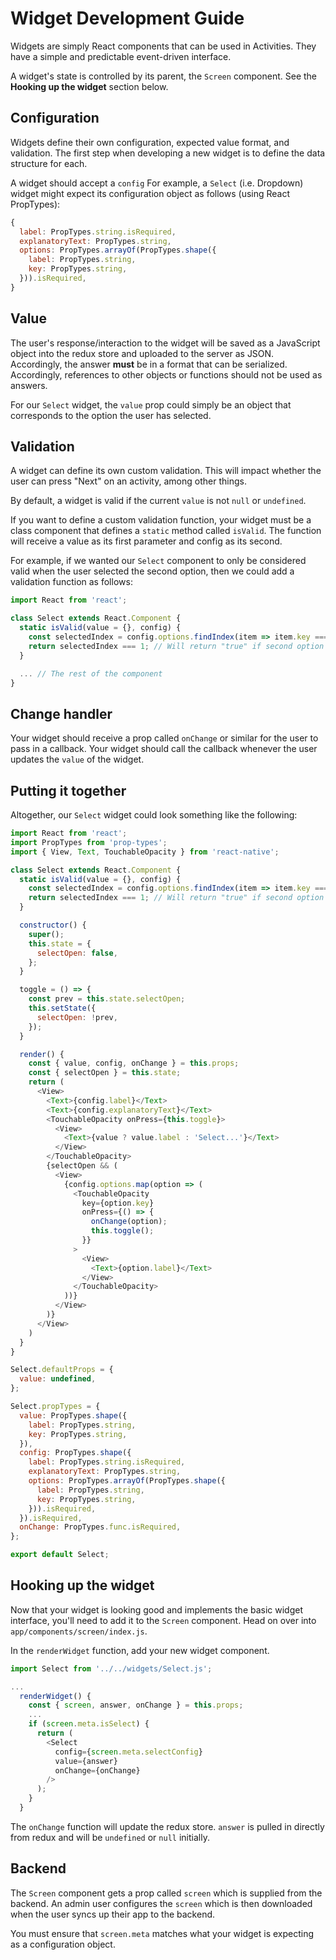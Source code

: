# Widget Development Guide

Widgets are simply React components that can be used in Activities. They have a simple and predictable event-driven interface.

A widget's state is controlled by its parent, the `Screen` component. See the **Hooking up the widget** section below.

## Configuration

Widgets define their own configuration, expected value format, and validation. The first step when developing a new widget is to define the data structure for each.

A widget should accept a `config` For example, a `Select` (i.e. Dropdown) widget might expect its configuration object as follows (using React PropTypes):

```js
{
  label: PropTypes.string.isRequired,
  explanatoryText: PropTypes.string,
  options: PropTypes.arrayOf(PropTypes.shape({
    label: PropTypes.string,
    key: PropTypes.string,
  })).isRequired,
}
```

## Value

The user's response/interaction to the widget will be saved as a JavaScript object into the redux store and uploaded to the server as JSON. Accordingly, the answer **must** be in a format that can be serialized. Accordingly, references to other objects or functions should not be used as answers.

For our `Select` widget, the `value` prop could simply be an object that corresponds to the option the user has selected.

## Validation

A widget can define its own custom validation. This will impact whether the user can press "Next" on an activity, among other things.

By default, a widget is valid if the current `value` is not `null` or `undefined`.

If you want to define a custom validation function, your widget must be a class component that defines a `static` method called `isValid`. The function will receive a value as its first parameter and config as its second.

For example, if we wanted our `Select` component to only be considered valid when the user selected the second option, then we could add a validation function as follows:

```js
import React from 'react';

class Select extends React.Component {
  static isValid(value = {}, config) {
    const selectedIndex = config.options.findIndex(item => item.key === value.key);
    return selectedIndex === 1; // Will return "true" if second option is selected
  }

  ... // The rest of the component
}
```

## Change handler

Your widget should receive a prop called `onChange` or similar for the user to pass in a callback. Your widget should call the callback whenever the user updates the `value` of the widget.

## Putting it together

Altogether, our `Select` widget could look something like the following:

```js
import React from 'react';
import PropTypes from 'prop-types';
import { View, Text, TouchableOpacity } from 'react-native';

class Select extends React.Component {
  static isValid(value = {}, config) {
    const selectedIndex = config.options.findIndex(item => item.key === value);
    return selectedIndex === 1; // Will return "true" if second option is selected
  }

  constructor() {
    super();
    this.state = {
      selectOpen: false,
    };
  }

  toggle = () => {
    const prev = this.state.selectOpen;
    this.setState({
      selectOpen: !prev,
    });
  }

  render() {
    const { value, config, onChange } = this.props;
    const { selectOpen } = this.state;
    return (
      <View>
        <Text>{config.label}</Text>
        <Text>{config.explanatoryText}</Text>
        <TouchableOpacity onPress={this.toggle}>
          <View>
            <Text>{value ? value.label : 'Select...'}</Text>
          </View>
        </TouchableOpacity>
        {selectOpen && (
          <View>
            {config.options.map(option => (
              <TouchableOpacity
                key={option.key}
                onPress={() => {
                  onChange(option);
                  this.toggle();
                }}
              >
                <View>
                  <Text>{option.label}</Text>
                </View>
              </TouchableOpacity>
            ))}
          </View>
        )}
      </View>
    )
  }
}

Select.defaultProps = {
  value: undefined,
};

Select.propTypes = {
  value: PropTypes.shape({
    label: PropTypes.string,
    key: PropTypes.string,
  }),
  config: PropTypes.shape({
    label: PropTypes.string.isRequired,
    explanatoryText: PropTypes.string,
    options: PropTypes.arrayOf(PropTypes.shape({
      label: PropTypes.string,
      key: PropTypes.string,
    })).isRequired,
  }).isRequired,
  onChange: PropTypes.func.isRequired,
};

export default Select;
```

## Hooking up the widget

Now that your widget is looking good and implements the basic widget interface, you'll need to add it to the `Screen` component. Head on over into `app/components/screen/index.js`.

In the `renderWidget` function, add your new widget component.

```js
import Select from '../../widgets/Select.js';

...
  renderWidget() {
    const { screen, answer, onChange } = this.props;
    ...
    if (screen.meta.isSelect) {
      return (
        <Select
          config={screen.meta.selectConfig}
          value={answer}
          onChange={onChange}
        />
      );
    }
  }
```

The `onChange` function will update the redux store. `answer` is pulled in directly from redux and will be `undefined` or `null` initially. 

## Backend

The `Screen` component gets a prop called `screen` which is supplied from the backend. An admin user configures the `screen` which is then downloaded when the user syncs up their app to the backend.

You must ensure that `screen.meta` matches what your widget is expecting as a configuration object.